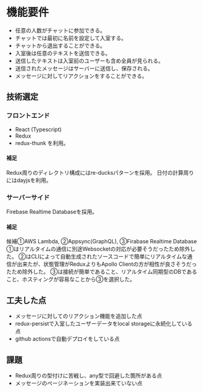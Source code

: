 # 機能要件

- 任意の人数がチャットに参加できる。
- チャットでは最初に名前を設定して入室する。
- チャットから退出することができる。
- 入室後は任意のテキストを送信できる。
- 送信したテキストは入室前のユーザーも含め全員が見られる。
- 送信されたメッセージはサーバーに送信し、保存される。
- メッセージに対してリアクションをすることができる。

## 技術選定

### フロントエンド

- React (Typescript)
- Redux
- redux-thunk
を利用。
#### 補足

Redux周りのディレクトリ構成にはre-ducksパターンを採用。
日付の計算周りにはdayjsを利用。

### サーバーサイド

Firebase Realtime Databaseを採用。

#### 補足

候補①AWS Lambda, ②Appsync(GraphQL), ③Firabase Realtime Database
①はリアルタイムの通信に別途Websocketの対応が必要そうだったため除外した。
②はCLIによって自動生成されたソースコードで簡単にリアルタイムな通信が出来たが、状態管理がReduxよりもApollo Clientの方が相性が良さそうだったため除外した。
③は接続が簡単であること、リアルタイム同期型のDBであること、ホスティングが容易なことから③を選択した。


## 工夫した点

- メッセージに対してのリアクション機能を追加した点
- redux-persistで入室したユーザーデータをlocal storageに永続化している点
- github actionsで自動デプロイをしている点

## 課題

- Redux周りの型付けに苦戦し、any型で回避した箇所がある点
- メッセージのページネーションを実装出来ていない点
